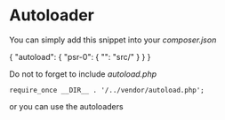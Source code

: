 # Autoloader


You can simply add this snippet into your *composer.json* 


{ 
    "autoload": {
            "psr-0": { 
                "": "src/"
            }
        }
}


Do not to forget to include *autoload.php* 


`require_once __DIR__ . '/../vendor/autoload.php';`

    
or you can use the autoloaders 
